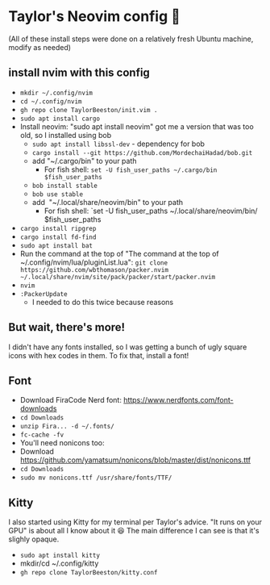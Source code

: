 # Taylor's Neovim config 🚀

(All of these install steps were done on a relatively fresh Ubuntu machine, modify as needed)
## install nvim with this config
* `mkdir ~/.config/nvim`
* `cd ~/.config/nvim`
* `gh repo clone TaylorBeeston/init.vim .`
* `sudo apt install cargo`
* Install neovim: "sudo apt install neovim" got me a version that was too old, so I installed using bob
  * `sudo apt install libssl-dev` - dependency for bob
  * `cargo install --git https://github.com/MordechaiHadad/bob.git`
  * add "~/.cargo/bin" to your path
    * For fish shell: `set -U fish_user_paths ~/.cargo/bin $fish_user_paths`
  * `bob install stable`
  * `bob use stable`
  * add  "~/.local/share/neovim/bin" to your path
    * For fish shell: `set -U fish_user_paths ~/.local/share/neovim/bin/ $fish_user_paths
* `cargo install ripgrep`
* `cargo install fd-find`
* `sudo apt install bat`
* Run the command at the top of "The command at the top of ~/.config/nvim/lua/pluginList.lua": `git clone https://github.com/wbthomason/packer.nvim ~/.local/share/nvim/site/pack/packer/start/packer.nvim`
* `nvim`
* `:PackerUpdate`
  * I needed to do this twice because reasons

## But wait, there's more!
I didn't have any fonts installed, so I was getting a bunch of ugly square icons with hex codes in them. To fix that, install a font!

## Font
* Download FiraCode Nerd font: https://www.nerdfonts.com/font-downloads
* `cd Downloads`
* `unzip Fira... -d ~/.fonts/`
* `fc-cache -fv`
* You'll need nonicons too:
* Download https://github.com/yamatsum/nonicons/blob/master/dist/nonicons.ttf
* `cd Downloads`
* `sudo mv nonicons.ttf /usr/share/fonts/TTF/`

## Kitty
I also started using Kitty for my terminal per Taylor's advice. "It runs on your GPU" is about all I know about it 😆
The main difference I can see is that it's slighly opaque.

* `sudo apt install kitty`
* mkdir/cd ~/.config/kitty
* `gh repo clone TaylorBeeston/kitty.conf`
